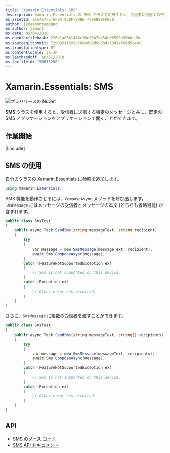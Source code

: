 ```yaml
---
title: 'Xamarin.Essentials: SMS'
description: Xamarin.Essentials の SMS クラスを使用すると、受信者に送信する特定のメッセージと共に、既定の SMS アプリケーションをアプリケーションで開くことができます。
ms.assetid: 81A757F2-6F2A-458F-B9BE-770ADEBFAB58
author: jamesmontemagno
ms.author: jamont
ms.date: 05/04/2018
ms.openlocfilehash: 276c1a03b1446c30e7047d454e06598b39bdad6c
ms.sourcegitcommit: 729035af392dc60edb9d99d3dc13d1ef69d5e46c
ms.translationtype: HT
ms.contentlocale: ja-JP
ms.lasthandoff: 10/31/2018
ms.locfileid: "50675250"
---
```

# <a name="xamarinessentials-sms"></a>Xamarin.Essentials: SMS

![プレリリースの NuGet](~/media/shared/pre-release.png)

**SMS** クラスを使用すると、受信者に送信する特定のメッセージと共に、既定の SMS アプリケーションをアプリケーションで開くことができます。

## <a name="get-started"></a>作業開始

[!include[](~/essentials/includes/get-started.md)]

## <a name="using-sms"></a>SMS の使用

自分のクラスの Xamarin.Essentials に参照を追加します。

```csharp
using Xamarin.Essentials;
```

SMS 機能を動作させるには、`ComposeAsync` メソッドを呼び出します。`SmsMessage` にはメッセージの受信者とメッセージの本文 (どちらも省略可能) が含まれます。

```csharp
public class SmsTest
{
    public async Task SendSms(string messageText, string recipient)
    {
        try
        {
            var message = new SmsMessage(messageText, recipient);
            await Sms.ComposeAsync(message);
        }
        catch (FeatureNotSupportedException ex)
        {
            // Sms is not supported on this device.
        }
        catch (Exception ex)
        {
            // Other error has occurred.
        }
    }
}
```

さらに、`SmsMessage` に複数の受信者を渡すことができます。

```csharp
public class SmsTest
{
    public async Task SendSms(string messageText, string[] recipients)
    {
        try
        {
            var message = new SmsMessage(messageText, recipients);
            await Sms.ComposeAsync(message);
        }
        catch (FeatureNotSupportedException ex)
        {
            // Sms is not supported on this device.
        }
        catch (Exception ex)
        {
            // Other error has occurred.
        }
    }
}
```

## <a name="api"></a>API

- [SMS のソース コード](https://github.com/xamarin/Essentials/tree/master/Xamarin.Essentials/Sms)
- [SMS API ドキュメント](xref:Xamarin.Essentials.Sms)
